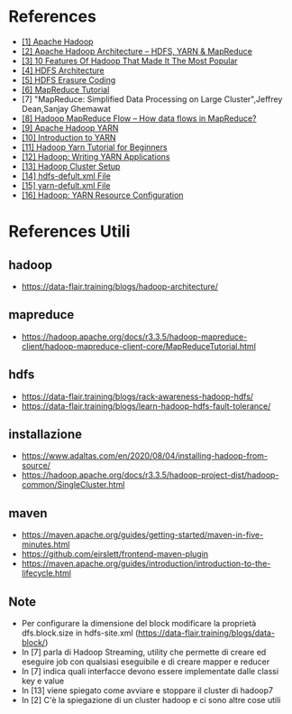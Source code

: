 # References
* <a id="1"></a> [[1] Apache Hadoop](https://hadoop.apache.org/)
* <a id="2"></a> [[2] Apache Hadoop Architecture – HDFS, YARN & MapReduce](https://techvidvan.com/tutorials/hadoop-architecture/)
* <a id="3"></a> [[3] 10 Features Of Hadoop That Made It The Most Popular](https://data-flair.training/blogs/features-of-hadoop-and-design-principles/)
* <a id="4"></a> [[4] HDFS Architecture](https://hadoop.apache.org/docs/r3.3.5/hadoop-project-dist/hadoop-hdfs/HdfsDesign.html)
* <a id="5"></a> [[5] HDFS Erasure Coding](https://hadoop.apache.org/docs/r3.3.5/hadoop-project-dist/hadoop-hdfs/HDFSErasureCoding.html)
* <a id="6"></a> [[6] MapReduce Tutorial](https://hadoop.apache.org/docs/r3.3.5/hadoop-mapreduce-client/hadoop-mapreduce-client-core/MapReduceTutorial.html)
* <a id="7"></a> [7] "MapReduce: Simplified Data Processing on Large Cluster",Jeffrey Dean,Sanjay Ghemawat
* <a id="8"></a> [[8] Hadoop MapReduce Flow – How data flows in MapReduce?](https://data-flair.training/blogs/hadoop-mapreduce-flow/)
* <a id="9"></a> [[9] Apache Hadoop YARN](https://hadoop.apache.org/docs/r3.3.5/hadoop-yarn/hadoop-yarn-site/YARN.html)
* <a id="10"></a> [[10] Introduction to YARN](https://www.youtube.com/watch?v=5vmP1-6xd6Y&ab_channel=OracleLearning)
* <a id="11"></a> [[11] Hadoop Yarn Tutorial for Beginners](https://data-flair.training/blogs/hadoop-yarn-tutorial/)
* <a id="12"></a> [[12] Hadoop: Writing YARN Applications](https://hadoop.apache.org/docs/r3.3.5/hadoop-yarn/hadoop-yarn-site/WritingYarnApplications.html)
* <a id="13"></a> [[13] Hadoop Cluster Setup](https://hadoop.apache.org/docs/r3.3.5/hadoop-project-dist/hadoop-common/ClusterSetup.html)  
* <a id="14"></a> [[14] hdfs-defult.xml File](https://hadoop.apache.org/docs/r3.3.5/hadoop-project-dist/hadoop-hdfs/hdfs-default.xml)
* <a id="15"></a> [[15] yarn-defult.xml File](https://hadoop.apache.org/docs/r3.3.5/hadoop-yarn/hadoop-yarn-common/yarn-default.xml)
* <a id="16"></a> [[16] Hadoop: YARN Resource Configuration](https://hadoop.apache.org/docs/r3.3.5/hadoop-yarn/hadoop-yarn-site/ResourceModel.html)


# References Utili
## hadoop
* https://data-flair.training/blogs/hadoop-architecture/

## mapreduce
* https://hadoop.apache.org/docs/r3.3.5/hadoop-mapreduce-client/hadoop-mapreduce-client-core/MapReduceTutorial.html

## hdfs
* https://data-flair.training/blogs/rack-awareness-hadoop-hdfs/
* https://data-flair.training/blogs/learn-hadoop-hdfs-fault-tolerance/

## installazione
* https://www.adaltas.com/en/2020/08/04/installing-hadoop-from-source/
* https://hadoop.apache.org/docs/r3.3.5/hadoop-project-dist/hadoop-common/SingleCluster.html

## maven
* https://maven.apache.org/guides/getting-started/maven-in-five-minutes.html
* https://github.com/eirslett/frontend-maven-plugin
* https://maven.apache.org/guides/introduction/introduction-to-the-lifecycle.html


## Note 
* Per configurare la dimensione del block modificare la proprietà dfs.block.size in hdfs-site.xml (https://data-flair.training/blogs/data-block/)
* In [7] parla di Hadoop Streaming, utility che permette di creare ed eseguire job con qualsiasi eseguibile e di creare mapper e reducer
* In [7] indica quali interfacce devono essere implementate dalle classi key e value
* In [13] viene spiegato come avviare e stoppare il cluster di hadoop7
* In [2] C'è la spiegazione di un cluster hadoop e ci sono altre cose utili